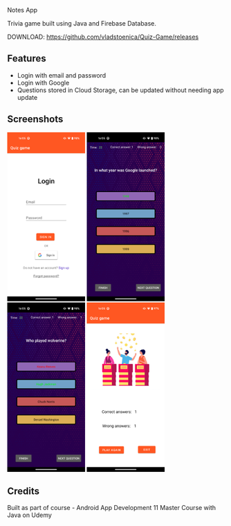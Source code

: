 
Notes App

Trivia game built using Java and Firebase Database.

DOWNLOAD: https://github.com/vladstoenica/Quiz-Game/releases


## Features

- Login with email and password
- Login with Google
- Questions stored in Cloud Storage, can be updated without needing app update


## Screenshots

<img src="/previews/ss1.png" width="180px">  <img src="/previews/ss2.png" width="180px">  <img src="/previews/ss3.png" width="180px">  <img src="/previews/ss4.png" width="180px">


## Credits

Built as part of course - Android App Development 11 Master Course with Java on Udemy

